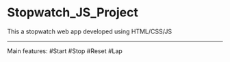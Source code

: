 # Stopwatch_JS_Project
 This a stopwatch web app developed using HTML/CSS/JS
 ****************************************************
 Main features:
               #Start
               #Stop
               #Reset
               #Lap
